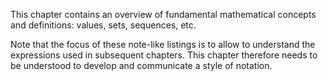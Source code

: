 
This chapter contains an overview of fundamental mathematical concepts and
definitions: values, sets, sequences, etc.

Note that the focus of these note-like listings is to allow to understand the
expressions used in subsequent chapters. This chapter therefore needs to be
understood to develop and communicate a style of notation.
